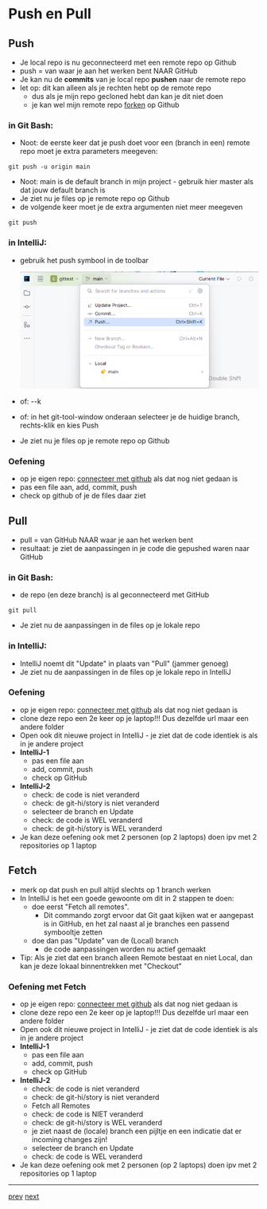 # Push en Pull

## Push 

* Je local repo is nu geconnecteerd met een remote repo op Github
* push = van waar je aan het werken bent NAAR GitHub 
* Je kan nu de **commits** van je local repo **pushen** naar de remote repo
* let op: dit kan alleen als je rechten hebt op de remote repo
  * dus als je mijn repo gecloned hebt dan kan je dit niet doen
  * je kan wel mijn remote repo [forken](06_fork.md) op Github


### in Git Bash:
* Noot: de eerste keer dat je push doet voor een (branch in een) remote repo moet je extra parameters meegeven:
```
git push -u origin main 
```
* Noot: main is de default branch in mijn project - gebruik hier master als dat jouw default branch is
* Je ziet nu je files op je remote repo op Github
* de volgende keer moet je de extra argumenten niet meer meegeven
```
git push
```


### in IntelliJ:
* gebruik het push symbool in de toolbar 

  ![img.png](images/push.png)
* of: <CTRL>-<SHIFT>-k
* of: in het git-tool-window onderaan selecteer je de huidige branch, rechts-klik en kies Push 
* Je ziet nu je files op je remote repo op Github


### Oefening
* op je eigen repo: [connecteer met github](04_connect_existing_local_repo.md) als dat nog niet gedaan is 
* pas een file aan, add, commit, push
* check op github of je de files daar ziet 


## Pull

* pull = van GitHub NAAR waar je aan het werken bent  
* resultaat: je ziet de aanpassingen in je code die gepushed waren naar GitHub 

### in Git Bash:
* de repo (en deze branch) is al geconnecteerd met GitHub
```
git pull  
``` 
* Je ziet nu de aanpassingen in de files op je lokale repo 


### in IntelliJ:
* IntelliJ noemt dit "Update" in plaats van "Pull" (jammer genoeg)
* Je ziet nu de aanpassingen in de files op je lokale repo in IntelliJ 


### Oefening
* op je eigen repo: [connecteer met github](04_connect_existing_local_repo.md) als dat nog niet gedaan is 
* clone deze repo een 2e keer op je laptop!!! Dus dezelfde url maar een andere folder
* Open ook dit nieuwe project in IntelliJ - je ziet dat de code identiek is als in je andere project  
* **IntelliJ-1** 
  * pas een file aan
  * add, commit, push
  * check op GitHub 
* **IntelliJ-2**
  * check: de code is niet veranderd
  * check: de git-hi/story is niet veranderd
  * selecteer de branch en Update 
  * check: de code is WEL veranderd
  * check: de git-hi/story is WEL veranderd
* Je kan deze oefening ook met 2 personen (op 2 laptops) doen ipv met 2 repositories op 1 laptop

## Fetch 
* merk op dat push en pull altijd slechts op 1 branch werken 
* In IntelliJ is het een goede gewoonte om dit in 2 stappen te doen: 
  * doe eerst "Fetch all remotes". 
    * Dit commando zorgt ervoor dat Git gaat kijken wat er aangepast is in GitHub, en het zal naast al je branches een passend symbooltje zetten  
  * doe dan pas "Update" van de (Local) branch  
    * de code aanpassingen worden nu actief gemaakt 
* Tip: Als je ziet dat een branch alleen Remote bestaat en niet Local, dan kan je deze lokaal binnentrekken met "Checkout"

### Oefening met Fetch 
* op je eigen repo: [connecteer met github](04_connect_existing_local_repo.md) als dat nog niet gedaan is
* clone deze repo een 2e keer op je laptop!!! Dus dezelfde url maar een andere folder
* Open ook dit nieuwe project in IntelliJ - je ziet dat de code identiek is als in je andere project
* **IntelliJ-1**
  * pas een file aan
  * add, commit, push
  * check op GitHub
* **IntelliJ-2**
  * check: de code is niet veranderd
  * check: de git-hi/story is niet veranderd
  * Fetch all Remotes 
  * check: de code is NIET veranderd
  * check: de git-hi/story is WEL veranderd
  * je ziet naast de (locale) branch een pijltje en een indicatie dat er incoming changes zijn!  
  * selecteer de branch en Update
  * check: de code is WEL veranderd
* Je kan deze oefening ook met 2 personen (op 2 laptops) doen ipv met 2 repositories op 1 laptop


---
[prev](04_connect_existing_local_repo.md)
[next](06_fork.md)


